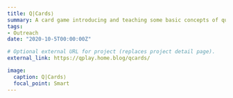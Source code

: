 ```yaml
---
title: Q|Cards⟩
summary: A card game introducing and teaching some basic concepts of quantum computing
tags:
- Outreach
date: "2020-10-5T00:00:00Z"

# Optional external URL for project (replaces project detail page).
external_link: https://qplay.home.blog/qcards/

image:
  caption: Q|Cards⟩
  focal_point: Smart
---
```

